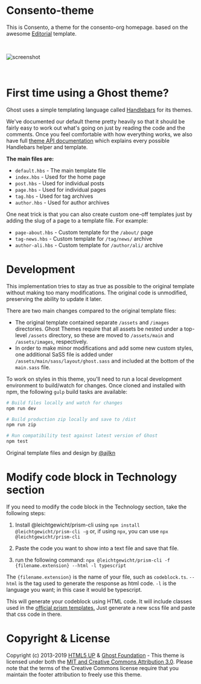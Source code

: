 # Consento-theme

This is Consento, a theme for the consento-org homepage. 
based on the awesome [Editorial](https://github.com/TryGhost/Editorial.git) template.

&nbsp;

![screenshot](https://user-images.githubusercontent.com/120485/49328081-0e192680-f59d-11e8-808a-e6d6bcfa8419.png)


&nbsp;

# First time using a Ghost theme?

Ghost uses a simple templating language called [Handlebars](http://handlebarsjs.com/) for its themes.

We've documented our default theme pretty heavily so that it should be fairly easy to work out what's going on just by reading the code and the comments. Once you feel comfortable with how everything works, we also have full [theme API documentation](https://themes.ghost.org) which explains every possible Handlebars helper and template.

**The main files are:**

- `default.hbs` - The main template file
- `index.hbs` - Used for the home page
- `post.hbs` - Used for individual posts
- `page.hbs` - Used for individual pages
- `tag.hbs` - Used for tag archives
- `author.hbs` - Used for author archives

One neat trick is that you can also create custom one-off templates just by adding the slug of a page to a template file. For example:

- `page-about.hbs` - Custom template for the `/about/` page
- `tag-news.hbs` - Custom template for `/tag/news/` archive
- `author-ali.hbs` - Custom template for `/author/ali/` archive


# Development

This implementation tries to stay as true as possible to the original template without making too many modifications. The original code is unmodified, preserving the ability to update it later.

There are two main changes compared to the original template files:

- The original template contained separate `/assets` and `/images` directories. Ghost Themes require that all assets be nested under a top-level `/assets` directory, so these are moved to `/assets/main` and `/assets/images`, respectively.
- In order to make minor modifications and add some new custom styles, one additional SaSS file is added under `/assets/main/sass/layout/ghost.sass` and included at the bottom of the `main.sass` file.

To work on styles in this theme, you'll need to run a local development environment to build/watch for changes. Once cloned and installed with npm, the following `gulp` build tasks are available:

```bash
# Build files locally and watch for changes
npm run dev

# Build production zip locally and save to /dist
npm run zip

# Run compatibility test against latest version of Ghost
npm test
```

Original template files and design by [@ajlkn](https://twitter.com/ajlkn)


# Modify code block in Technology section

If you need to modify the code block in the Technology section, take the following steps:

1) Install @leichtgewicht/prism-cli using `npm install @leichtgewicht/prism-cli -g` or, if using `npx`, you can use `npx @leichtgewicht/prism-cli`

2) Paste the code you want to show into a text file and save that file.

3) run the following command: `npx @leichtgewicht/prism-cli -f {filename.extension} --html -l typescript`

The `{filename.extension}` is the name of your file, such as `codeblock.ts`. `--html` is the tag used to generate the response as html code. `-l` is the language you want; in this case it would be typescript. 

This will generate your codeblock using HTML code. It will include classes used in the [official prism templates.](https://github.com/PrismJS/prism/tree/master/themes) Just generate a new scss file and paste that css code in there.

# Copyright & License

Copyright (c) 2013-2019 [HTML5 UP](https://htmlup.net) & [Ghost Foundation](https://ghost.org) - This theme is licensed under both the [MIT and Creative Commons Attribution 3.0](LICENSE). Please note that the terms of the Creative Commons license require that you maintain the footer attribution to freely use this theme.
